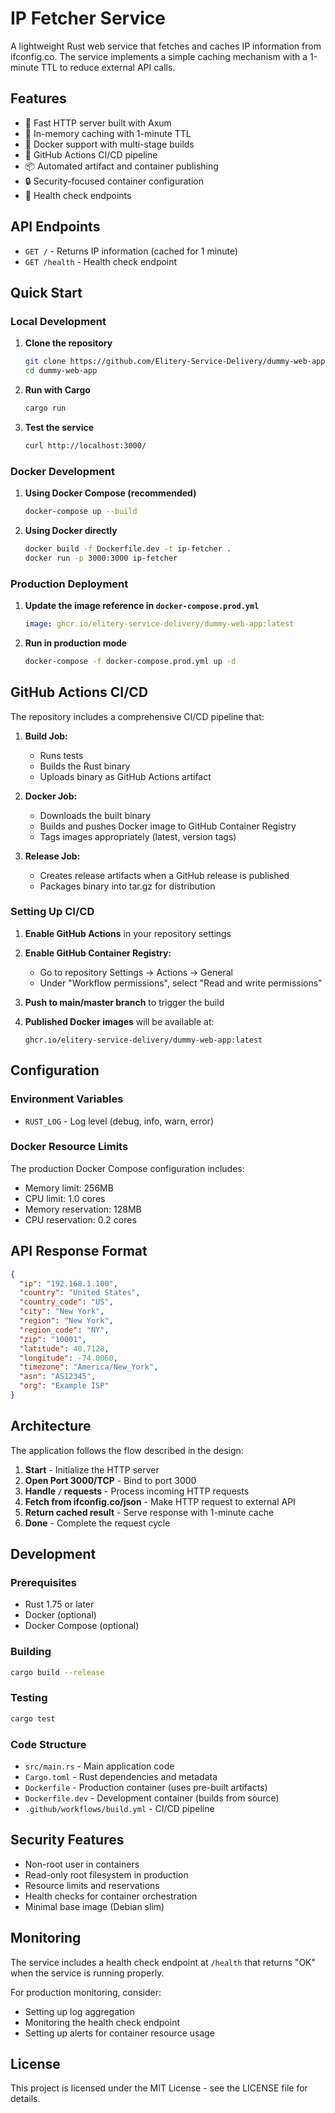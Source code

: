 # IP Fetcher Service

A lightweight Rust web service that fetches and caches IP information from ifconfig.co. The service implements a simple caching mechanism with a 1-minute TTL to reduce external API calls.

## Features

- 🚀 Fast HTTP server built with Axum
- 🔄 In-memory caching with 1-minute TTL
- 🐳 Docker support with multi-stage builds
- 🔄 GitHub Actions CI/CD pipeline
- 📦 Automated artifact and container publishing
- 🔒 Security-focused container configuration
- 🏥 Health check endpoints

## API Endpoints

- `GET /` - Returns IP information (cached for 1 minute)
- `GET /health` - Health check endpoint

## Quick Start

### Local Development

1. **Clone the repository**
   ```bash
   git clone https://github.com/Elitery-Service-Delivery/dummy-web-app.git
   cd dummy-web-app
   ```

2. **Run with Cargo**
   ```bash
   cargo run
   ```

3. **Test the service**
   ```bash
   curl http://localhost:3000/
   ```

### Docker Development

1. **Using Docker Compose (recommended)**
   ```bash
   docker-compose up --build
   ```

2. **Using Docker directly**
   ```bash
   docker build -f Dockerfile.dev -t ip-fetcher .
   docker run -p 3000:3000 ip-fetcher
   ```

### Production Deployment

1. **Update the image reference in `docker-compose.prod.yml`**
   ```yaml
   image: ghcr.io/elitery-service-delivery/dummy-web-app:latest
   ```

2. **Run in production mode**
   ```bash
   docker-compose -f docker-compose.prod.yml up -d
   ```

## GitHub Actions CI/CD

The repository includes a comprehensive CI/CD pipeline that:

1. **Build Job:**
   - Runs tests
   - Builds the Rust binary
   - Uploads binary as GitHub Actions artifact

2. **Docker Job:**
   - Downloads the built binary
   - Builds and pushes Docker image to GitHub Container Registry
   - Tags images appropriately (latest, version tags)

3. **Release Job:**
   - Creates release artifacts when a GitHub release is published
   - Packages binary into tar.gz for distribution

### Setting Up CI/CD

1. **Enable GitHub Actions** in your repository settings

2. **Enable GitHub Container Registry:**
   - Go to repository Settings → Actions → General
   - Under "Workflow permissions", select "Read and write permissions"

3. **Push to main/master branch** to trigger the build

4. **Published Docker images** will be available at:
   ```
   ghcr.io/elitery-service-delivery/dummy-web-app:latest
   ```

## Configuration

### Environment Variables

- `RUST_LOG` - Log level (debug, info, warn, error)

### Docker Resource Limits

The production Docker Compose configuration includes:
- Memory limit: 256MB
- CPU limit: 1.0 cores
- Memory reservation: 128MB
- CPU reservation: 0.2 cores

## API Response Format

```json
{
  "ip": "192.168.1.100",
  "country": "United States",
  "country_code": "US",
  "city": "New York",
  "region": "New York",
  "region_code": "NY",
  "zip": "10001",
  "latitude": 40.7128,
  "longitude": -74.0060,
  "timezone": "America/New_York",
  "asn": "AS12345",
  "org": "Example ISP"
}
```

## Architecture

The application follows the flow described in the design:

1. **Start** - Initialize the HTTP server
2. **Open Port 3000/TCP** - Bind to port 3000
3. **Handle `/` requests** - Process incoming HTTP requests
4. **Fetch from ifconfig.co/json** - Make HTTP request to external API
5. **Return cached result** - Serve response with 1-minute cache
6. **Done** - Complete the request cycle

## Development

### Prerequisites

- Rust 1.75 or later
- Docker (optional)
- Docker Compose (optional)

### Building

```bash
cargo build --release
```

### Testing

```bash
cargo test
```

### Code Structure

- `src/main.rs` - Main application code
- `Cargo.toml` - Rust dependencies and metadata
- `Dockerfile` - Production container (uses pre-built artifacts)
- `Dockerfile.dev` - Development container (builds from source)
- `.github/workflows/build.yml` - CI/CD pipeline

## Security Features

- Non-root user in containers
- Read-only root filesystem in production
- Resource limits and reservations
- Health checks for container orchestration
- Minimal base image (Debian slim)

## Monitoring

The service includes a health check endpoint at `/health` that returns "OK" when the service is running properly.

For production monitoring, consider:
- Setting up log aggregation
- Monitoring the health check endpoint
- Setting up alerts for container resource usage

## License

This project is licensed under the MIT License - see the LICENSE file for details.